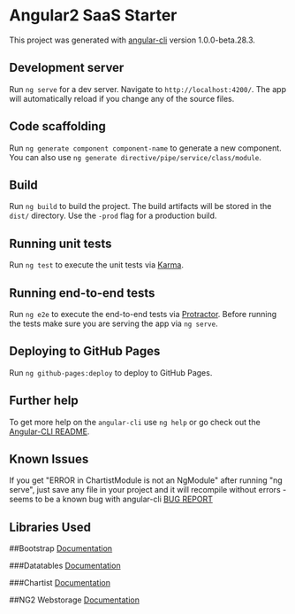 # Angular2 SaaS Starter

This project was generated with [angular-cli](https://github.com/angular/angular-cli) version 1.0.0-beta.28.3.

## Development server
Run `ng serve` for a dev server. Navigate to `http://localhost:4200/`. The app will automatically reload if you change any of the source files.

## Code scaffolding

Run `ng generate component component-name` to generate a new component. You can also use `ng generate directive/pipe/service/class/module`.

## Build

Run `ng build` to build the project. The build artifacts will be stored in the `dist/` directory. Use the `-prod` flag for a production build.

## Running unit tests

Run `ng test` to execute the unit tests via [Karma](https://karma-runner.github.io).

## Running end-to-end tests

Run `ng e2e` to execute the end-to-end tests via [Protractor](http://www.protractortest.org/).
Before running the tests make sure you are serving the app via `ng serve`.

## Deploying to GitHub Pages

Run `ng github-pages:deploy` to deploy to GitHub Pages.

## Further help

To get more help on the `angular-cli` use `ng help` or go check out the [Angular-CLI README](https://github.com/angular/angular-cli/blob/master/README.md).

## Known Issues

If you get "ERROR in ChartistModule is not an NgModule" after running "ng serve", just save any file in your project and it will recompile without errors - seems to be a known bug with angular-cli [BUG REPORT](https://github.com/angular/angular-cli/issues/3426)

## Libraries Used

##Bootstrap
[Documentation](https://valor-software.com/ng2-bootstrap/)

###Datatables
[Documentation](https://swimlane.gitbooks.io/ngx-datatable/)

###Chartist
[Documentation](https://github.com/willsoto/angular2-chartist)

##NG2 Webstorage
[Documentation](https://github.com/PillowPillow/ng2-webstorage)